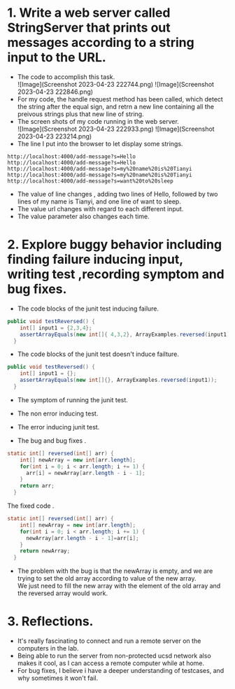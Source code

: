# 1. Write a web server called StringServer that prints out messages according to a string input to the URL. <br />
 - The code to accomplish this task. <br /> 
![Image](Screenshot 2023-04-23 222744.png)
![Image](Screenshot 2023-04-23 222846.png)
 - For my code, the handle request method has been called, which detect the string after the equal sign, and retrn a new line containing all the preivous strings plus that new line of string.<br />
 - The screen shots of my code running in the web server. <br />
 ![Image](Screenshot 2023-04-23 222933.png)
 ![Image](Screenshot 2023-04-23 223214.png)
 - The line I put into the browser to let display some strings.
 ```
 http://localhost:4000/add-message?s=Hello
 http://localhost:4000/add-message?s=Hello
 http://localhost:4000/add-message?s=my%20name%20is%20Tianyi
 http://localhost:4000/add-message?s=my%20name%20is%20Tianyi
 http://localhost:4000/add-message?s=want%20to%20sleep
 ```
 - The value of  line changes , adding two lines of Hello, followed by two lines of my name is Tianyi, and one line of want to sleep. <br />
 - The value url changes with regard to each different input.<br />
 - The value parameter also changes each time.<br />
# 2. Explore buggy behavior including finding failure inducing input, writing test ,recording symptom and bug fixes. <br />
 - The code blocks of the junit test inducing failure. <br /> 
``` java
public void testReversed() {
    int[] input1 = {2,3,4};
    assertArrayEquals(new int[]{ 4,3,2}, ArrayExamples.reversed(input1));
  }
```
 - The code blocks of the junit test doesn't induce  failture. <br />
``` java
public void testReversed() {
    int[] input1 = {};
    assertArrayEquals(new int[]{}, ArrayExamples.reversed(input1));
  }
```
- The symptom of running the  junit test. <br /> 
- The non error inducing test.  <br /> 

- The error inducing junit test.  <br /> 

- The bug and bug fixes . <br />
``` java
static int[] reversed(int[] arr) {
    int[] newArray = new int[arr.length];
    for(int i = 0; i < arr.length; i += 1) {
      arr[i] = newArray[arr.length - i - 1];
    }
    return arr;
  }
```
The fixed code . <br />
``` java
static int[] reversed(int[] arr) {
    int[] newArray = new int[arr.length];
    for(int i = 0; i < arr.length; i += 1) {
      newArray[arr.length - i - 1]=arr[i];
    }
    return newArray;
  }
```
- The problem with the bug is that the newArray is empty, and we are trying to set the old array according to value of the new array.<br />
We just need to fill the new array with the element of the old array and the reversed array would work.<br />
# 3. Reflections. <br />
- It's really fascinating to connect and run a remote server on the computers in the lab. <br /> 
- Being able to run the server from non-protected ucsd network also makes it cool, as I can access a remote computer while at home.<br /> 
- For bug fixes, I believe i have a deeper understanding of testcases, and why sometimes it won't fail.<br /> 


 

